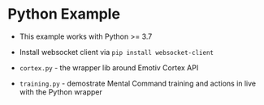 # Python Example

- This example works with Python >= 3.7

- Install websocket client via  `pip install websocket-client`

- `cortex.py` - the wrapper lib around Emotiv Cortex API

- `training.py` - demostrate Mental Command training and actions in live with the Python wrapper
